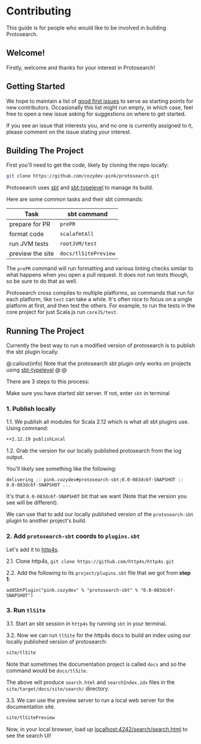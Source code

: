 # Contributing

This guide is for people who would like to be involved in building Protosearch.


## Welcome!

Firstly, welcome and thanks for your interest in Protosearch!


## Getting Started

We hope to maintain a list of [good first issues] to serve as starting points for new contributors.
Occasionally this list might run empty, in which case, feel free to open a new issue asking for suggestions on where to get started.

If you see an issue that interests you, and no one is currently assigned to it, please comment on the issue stating your interest.


## Building The Project

First you'll need to get the code, likely by cloning the repo locally:

```sh
git clone https://github.com/cozydev-pink/protosearch.git
```

Protosearch uses [sbt] and [sbt-typelevel] to manage its build.

Here are some common tasks and their sbt commands:

| Task             | sbt command          |
| --------------   | -------------------- |
| prepare for PR   | `prePR`              |
| format code      | `scalafmtAll`        |
| run JVM tests    | `rootJVM/test`       |
| preview the site | `docs/tlSitePreview` |

The `prePR` command will run formatting and various linting checks similar to what happens when you open a pull request.
It does not run tests though, so be sure to do that as well.

Protosearch cross compiles to multiple platforms, so commands that run for each platform, like `test` can take a while.
It's often nice to focus on a single platform at first, and then test the others.
For example, to run the tests in the core project for just Scala.js run `coreJS/test`.


## Running The Project

Currently the best way to run a modified version of protosearch is to publish the sbt plugin locally.

@:callout(info)
Note that the protosearch sbt plugin only works on projects using [sbt-typelevel]
@:@

There are 3 steps to this process:

Make sure you have started sbt server. If not, enter `sbt` in terminal

### 1. Publish locally
   
1.1. We publish all modules for Scala 2.12 which is what all sbt plugins use.
   Using command:
   
```sh
++2.12.19 publishLocal
```

1.2. Grab the version for our locally published protosearch from the log output.
 
You'll likely see something like the following:

```
delivering :: pink.cozydev#protosearch-sbt;0.0-083dc6f-SNAPSHOT :: 0.0-083dc6f-SNAPSHOT ...
```
It's that `0.0-083dc6f-SNAPSHOT` bit that we want (Note that the version you see will be different).
    
We can use that to add our locally published version of the `protosearch-sbt` plugin to another project's build.

### 2. Add `protosearch-sbt` coords to `plugins.sbt`

Let's add it to [http4s].
    
2.1. Clone http4s, `git clone https://github.com/http4s/http4s.git`
   
2.2. Add the following to its `project/plugins.sbt` file that we got from **step 1**:
    
```
addSbtPlugin("pink.cozydev" % "protosearch-sbt" % "0.0-083dc6f-SNAPSHOT")
```
   
### 3. Run `tlSite`

3.1. Start an sbt session in `http4s` by running `sbt` in your terminal.

3.2. Now we can run `tlSite` for the http4s docs to build an index using our locally published version of protosearch:
    
```sh
site/tlSite
```
Note that sometimes the documentation project is called `docs` and so the command would be `docs/tlSite`.
    
The above will produce `search.html` and `searchIndex.idx` files in the `site/target/docs/site/search/` directory.

3.3. We can use the preview server to run a local web server for the documentation site.

```sh
site/tlSitePreview
```
    

Now, in your local browser, load up [localhost:4242/search/search.html](http://localhost:4242/search/search.html) to see the search UI!


[good first issues]: https://github.com/cozydev-pink/protosearch/issues?q=is%3Aissue+is%3Aopen+label%3A%22good+first+issue%22
[sbt]: https://www.scala-sbt.org/download/
[sbt-typelevel]: https://typelevel.org/sbt-typelevel/
[http4s]: https://http4s.org/
